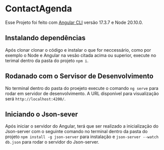 # ContactAgenda

Esse Projeto foi feito com [Angular CLI](https://github.com/angular/angular-cli) versão 17.3.7 e Node 20.10.0.

## Instalando dependências

Após clonar clonar o código e instalar o que for neccessário, como por exemplo o Node e Angular na vesão citada acima ou superior, execute no terimal dentro da pasta do projeto `npm i`.

## Rodanado com o Servisor de Desenvolvimento

No terminal dentro do pasta do proejeto execute o comando `ng serve` para rodar em servidor de desenvolvimento. A URL disponível para visualização será `http://localhost:4200/`.

## Iniciando o Json-sever

Após iniciar o servidor do Angular, terá que ser realizado a inicialização do Json-server com o seguinte comando no terminal dentro da pasta do projeto `npm install -g json-server` para instalação e `json-server --watch db.json` para rodar o servidor do Json-server.
